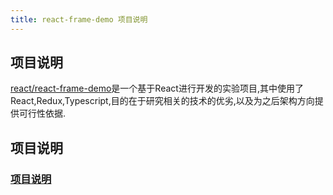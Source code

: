 ```yaml
---
title: react-frame-demo 项目说明
---
```

## 项目说明
 [react/react-frame-demo](https://github.com/AaronJin2013/react/react-frame-demo)是一个基于React进行开发的实验项目,其中使用了React,Redux,Typescript,目的在于研究相关的技术的优劣,以及为之后架构方向提供可行性依据.


## 项目说明
### [项目说明](http://aaronjin2013.github.io/)
